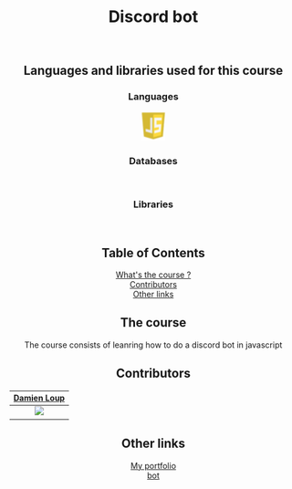 <div align="center">
    <h1> Discord bot </h1>          <br />
</div>
<div align="center">
    <h2> Languages and libraries used for this course </h2>
    <h3> Languages </h3>
    <img height="50" src="https://github.com/dam277/dam277/raw/master/src/images/Javascript.png" />
                                                                                     <br />
    <h3> Databases </h3>
                                                                                     <br />
    <h3> Libraries </h3>
                                                                                     <br />
</div>
<div align="center">
   <h2 align="center">Table of Contents</h2>
  
   [What's the course ?](#the-course)                                                <br />
   [Contributors](#contributors)                                                     <br />
   [Other links](#other-links)
</div>

<div align="center">

   ## The course
   The course consists of leanring how to do a discord bot in javascript

   ## Contributors
   | <b> <a href="https://github.com/dam277">Damien Loup</a> </b>       |
   |:------------------------------------------------------------------:|
   | <img height="200px" src="https://avatars.githubusercontent.com/u/60733960?v=4" /> |
   ## Other links
   <a href="https://dam277.github.io/dam277/">My portfolio</a><br />
   <a href="https://discord.com/developers/applications">bot</a>
</div>
